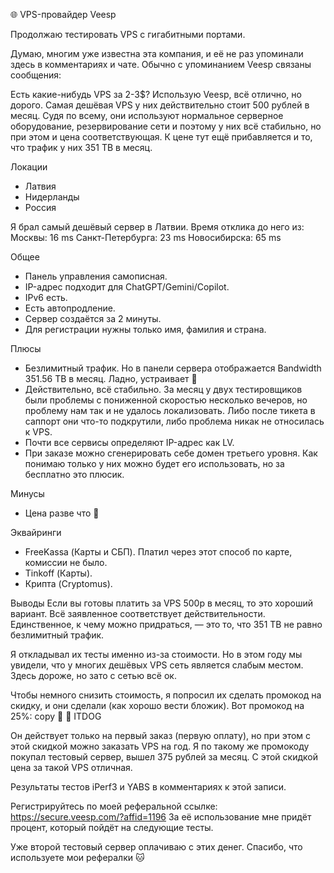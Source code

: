 ﻿🌐 VPS-провайдер Veesp

Продолжаю тестировать VPS с гигабитными портами.

Думаю, многим уже известна эта компания, и её не раз упоминали здесь в комментариях и чате. Обычно с упоминанием Veesp связаны сообщения:

Есть какие-нибудь VPS за 2-3$? Использую Veesp, всё отлично, но дорого.
Самая дешёвая VPS у них действительно стоит 500 рублей в месяц. Судя по всему, они используют нормальное серверное оборудование, резервирование сети и поэтому у них всё стабильно, но при этом и цена соответствующая. К цене тут ещё прибавляется и то, что трафик у них 351 TB в месяц.

Локации
- Латвия
- Нидерланды
- Россия

Я брал самый дешёвый сервер в Латвии. Время отклика до него из:
Москвы: 16 ms
Санкт-Петербурга: 23 ms
Новосибирска: 65 ms

Общее
- Панель управления самописная.
- IP-адрес подходит для ChatGPT/Gemini/Copilot.
- IPv6 есть.
- Есть автопродление.
- Сервер создаётся за 2 минуты.
- Для регистрации нужны только имя, фамилия и страна.

Плюсы
- Безлимитный трафик. Но в панели сервера отображается Bandwidth 351.56 TB в месяц. Ладно, устраивает 🙂
- Действительно, всё стабильно. За месяц у двух тестировщиков были проблемы с пониженной скоростью несколько вечеров, но проблему нам так и не удалось локализовать. Либо после тикета в саппорт они что-то подкрутили, либо проблема никак не относилась к VPS.
- Почти все сервисы определяют IP-адрес как LV.
- При заказе можно сгенерировать себе домен третьего уровня. Как понимаю только у них можно будет его использовать, но за бесплатно это плюсик.

Минусы
- Цена разве что 🙂

Эквайринги
- FreeKassa (Карты и СБП). Платил через этот способ по карте, комиссии не было.
- Tinkoff (Карты).
- Крипта (Cryptomus).

Выводы
Если вы готовы платить за VPS 500р в месяц, то это хороший вариант. Всё заявленное соответствует действительности. Единственное, к чему можно придраться, — это то, что 351 TB не равно безлимитный трафик.

Я откладывал их тесты именно из-за стоимости. Но в этом году мы увидели, что у многих дешёвых VPS сеть является слабым местом. Здесь дороже, но зато с сетью всё ок.

Чтобы немного снизить стоимость, я попросил их сделать промокод на скидку, и они сделали (как хорошо вести бложик). Вот промокод на 25%:
copy


ITDOG

Он действует только на первый заказ (первую оплату), но при этом с этой скидкой можно заказать VPS на год. Я по такому же промокоду покупал тестовый сервер, вышел 375 рублей за месяц. С этой скидкой цена за такой VPS отличная.

Результаты тестов iPerf3 и YABS в комментариях к этой записи.

Регистрируйтесь по моей реферальной ссылке: https://secure.veesp.com/?affid=1196
За её использование мне придёт процент, который пойдёт на следующие тесты.

Уже второй тестовый сервер оплачиваю с этих денег. Спасибо, что используете мои рефералки 🐱

